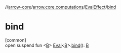 //[arrow-core](../../../index.md)/[arrow.core.computations](../index.md)/[EvalEffect](index.md)/[bind](bind.md)

# bind

[common]\
open suspend fun &lt;[B](bind.md)&gt; [Eval](../../arrow.core/-eval/index.md)&lt;[B](bind.md)&gt;.[bind](bind.md)(): [B](bind.md)
